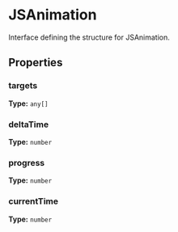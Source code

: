 # JSAnimation

Interface defining the structure for JSAnimation.

## Properties

### targets

**Type:** `any[]`

### deltaTime

**Type:** `number`

### progress

**Type:** `number`

### currentTime

**Type:** `number`

